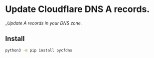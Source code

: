 # Update Cloudflare DNS A records.

__Update A records in your DNS zone._

## Install
```bash
python3 -m pip install pycfdns
```